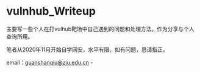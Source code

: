 # vulnhub_Writeup

主要写一些个人在打vulhub靶场中自己遇到的问题和处理方法。作为分享与个人查询所用。

笔者从2020年11月开始自学网安，水平有限，如有问题，恳请指正。

email：[guanshanqiu@zju.edu.cn](mailto:guanshanqiu@zju.edu.cn) -